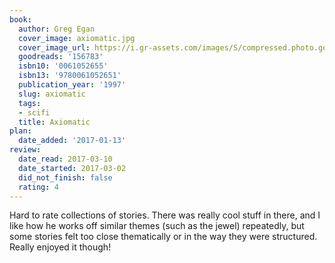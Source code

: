 ```yaml
---
book:
  author: Greg Egan
  cover_image: axiomatic.jpg
  cover_image_url: https://i.gr-assets.com/images/S/compressed.photo.goodreads.com/books/1287341765l/156783._SX98_.jpg
  goodreads: '156783'
  isbn10: '0061052655'
  isbn13: '9780061052651'
  publication_year: '1997'
  slug: axiomatic
  tags:
  - scifi
  title: Axiomatic
plan:
  date_added: '2017-01-13'
review:
  date_read: 2017-03-10
  date_started: 2017-03-02
  did_not_finish: false
  rating: 4
---
```


Hard to rate collections of stories. There was really cool stuff in there, and I like how he works off similar themes (such as the jewel) repeatedly, but some stories felt too close thematically or in the way they were structured. Really enjoyed it though!
